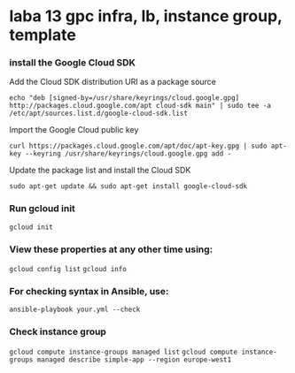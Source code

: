 # laba 13 gpc infra, lb, instance group, template


### install the Google Cloud SDK
Add the Cloud SDK distribution URI as a package source

```echo "deb [signed-by=/usr/share/keyrings/cloud.google.gpg] http://packages.cloud.google.com/apt cloud-sdk main" | sudo tee -a /etc/apt/sources.list.d/google-cloud-sdk.list```

Import the Google Cloud public key

```curl https://packages.cloud.google.com/apt/doc/apt-key.gpg | sudo apt-key --keyring /usr/share/keyrings/cloud.google.gpg add -```

Update the package list and install the Cloud SDK

```sudo apt-get update && sudo apt-get install google-cloud-sdk```

### Run gcloud init
```gcloud init```

### View these properties at any other time using:
```gcloud config list```
```gcloud info```

### For checking syntax in Ansible, use: 
```ansible-playbook your.yml --check```

### Check instance group
```gcloud compute instance-groups managed list```
```gcloud compute instance-groups managed describe simple-app --region europe-west1```
